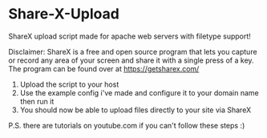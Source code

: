 # Share-X-Upload
ShareX upload script made for apache web servers with filetype support!

Disclaimer: ShareX is a free and open source program that lets you capture or record any area of your screen and share it with a single press of a key.
The program can be found over at https://getsharex.com/

1. Upload the script to your host
2. Use the example config i've made and configure it to your domain name then run it
3. You should now be able to upload files directly to your site via ShareX



P.S. there are tutorials on youtube.com if you can't follow these steps :)
